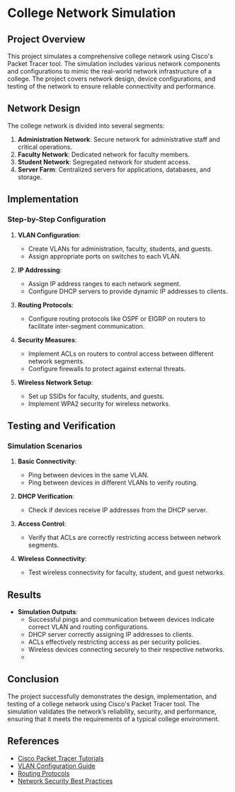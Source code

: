 # College Network Simulation

## Project Overview
This project simulates a comprehensive college network using Cisco's Packet Tracer tool. The simulation includes various network components and configurations to mimic the real-world network infrastructure of a college. The project covers network design, device configurations, and testing of the network to ensure reliable connectivity and performance.

## Network Design
The college network is divided into several segments:
1. **Administration Network**: Secure network for administrative staff and critical operations.
2. **Faculty Network**: Dedicated network for faculty members.
3. **Student Network**: Segregated network for student access.
4. **Server Farm**: Centralized servers for applications, databases, and storage.

## Implementation
### Step-by-Step Configuration
1. **VLAN Configuration**:
   - Create VLANs for administration, faculty, students, and guests.
   - Assign appropriate ports on switches to each VLAN.

2. **IP Addressing**:
   - Assign IP address ranges to each network segment.
   - Configure DHCP servers to provide dynamic IP addresses to clients.

3. **Routing Protocols**:
   - Configure routing protocols like OSPF or EIGRP on routers to facilitate inter-segment communication.

4. **Security Measures**:
   - Implement ACLs on routers to control access between different network segments.
   - Configure firewalls to protect against external threats.

5. **Wireless Network Setup**:
   - Set up SSIDs for faculty, students, and guests.
   - Implement WPA2 security for wireless networks.

## Testing and Verification
### Simulation Scenarios
1. **Basic Connectivity**:
   - Ping between devices in the same VLAN.
   - Ping between devices in different VLANs to verify routing.

2. **DHCP Verification**:
   - Check if devices receive IP addresses from the DHCP server.

3. **Access Control**:
   - Verify that ACLs are correctly restricting access between network segments.

4. **Wireless Connectivity**:
   - Test wireless connectivity for faculty, student, and guest networks.

## Results
- **Simulation Outputs**:
  - Successful pings and communication between devices indicate correct VLAN and routing configurations.
  - DHCP server correctly assigning IP addresses to clients.
  - ACLs effectively restricting access as per security policies.
  - Wireless devices connecting securely to their respective networks.
  - 
## Conclusion
The project successfully demonstrates the design, implementation, and testing of a college network using Cisco's Packet Tracer tool. The simulation validates the network’s reliability, security, and performance, ensuring that it meets the requirements of a typical college environment.

## References
- [Cisco Packet Tracer Tutorials](https://www.netacad.com/courses/packet-tracer)
- [VLAN Configuration Guide](https://www.cisco.com/c/en/us/td/docs/switches/lan/catalyst3750/software/release/12-2_55_se/configuration/guide/3750scg/swvlans.html)
- [Routing Protocols](https://www.cisco.com/c/en/us/tech/routing/protocols.html)
- [Network Security Best Practices](https://www.cisco.com/c/en/us/products/security/index.html)
